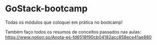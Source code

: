 # GoStack-bootcamp

Todas os módulos que coloquei em prática no bootcamp!

Também faço todos os resumos de conceitos passados nas aulas: https://www.notion.so/Anota-es-fd6518f90cb04182acc858ece41ae880
